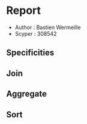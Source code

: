 # Report

- Author : Bastien Wermeille
- Scyper : 308542

## Specificities

## Join


## Aggregate


## Sort

